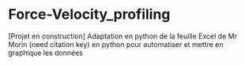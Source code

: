 # Force-Velocity_profiling
[Projet en construction] Adaptation en python de la feuille Excel de Mr Morin (need citation key) en python pour automatiser et mettre en graphique les données
